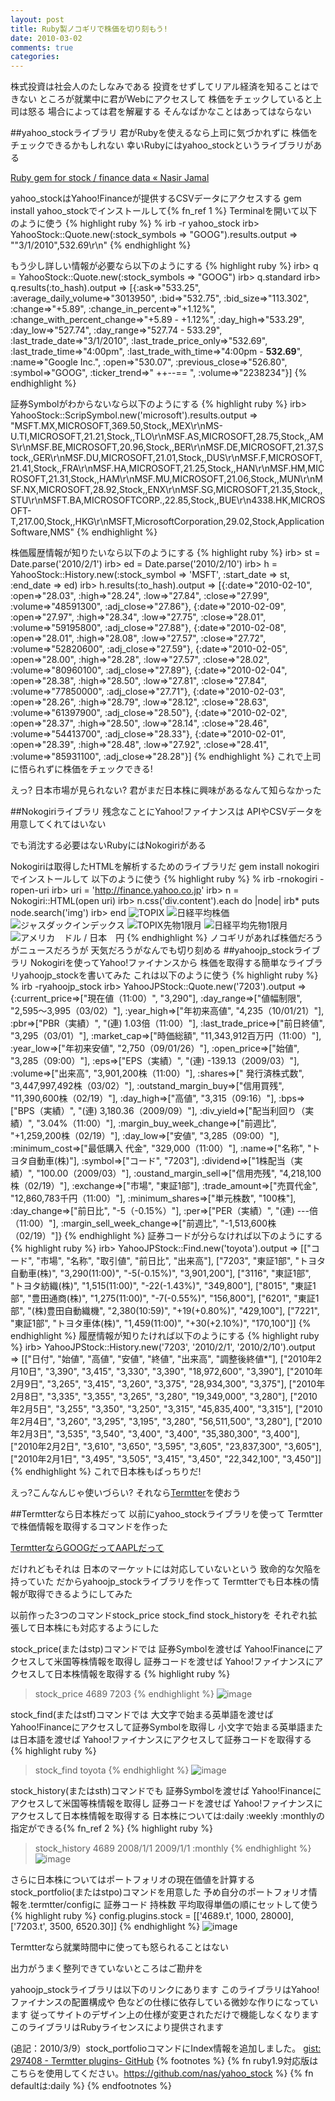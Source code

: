 ```yaml
---
layout: post
title: Ruby製ノコギリで株価を切り刻もう!
date: 2010-03-02
comments: true
categories:
---
```



株式投資は社会人のたしなみである
投資をせずしてリアル経済を知ることはできない
ところが就業中に君がWebにアクセスして
株価をチェックしていると上司は怒る
場合によっては君を解雇する
そんなばかなことはあってはならない

##yahoo_stockライブラリ
君がRubyを使えるなら上司に気づかれずに
株価をチェックできるかもしれない
幸いRubyにはyahoo_stockというライブラリがある

[Ruby gem for stock / finance data &#171; Nasir Jamal](http://nasir.wordpress.com/2009/10/28/ruby-gem-for-finance-data/)

yahoo_stockはYahoo!Financeが提供するCSVデータにアクセスする
gem install yahoo_stockでインストールして{% fn_ref 1 %}
Terminalを開いて以下のように使う
{% highlight ruby %}
% irb -r yahoo_stock
irb> YahooStock::Quote.new(:stock_symbols => "GOOG").results.output
=> ""3/1/2010",532.69\r\n"
{% endhighlight %}

もう少し詳しい情報が必要なら以下のようにする
{% highlight ruby %}
irb> q = YahooStock::Quote.new(:stock_symbols => "GOOG")
irb> q.standard
irb> q.results(:to_hash).output
=> [{:ask=>"533.25", :average_daily_volume=>"3013950", :bid=>"532.75", :bid_size=>"113.302", :change=>"+5.89", :change_in_percent=>"+1.12%", :change_with_percent_change=>"+5.89 - +1.12%", :day_high=>"533.29", :day_low=>"527.74", :day_range=>"527.74 - 533.29", :last_trade_date=>"3/1/2010", :last_trade_price_only=>"532.69", :last_trade_time=>"4:00pm", :last_trade_with_time=>"4:00pm - <b>532.69</b>", :name=>"Google Inc.", :open=>"530.07", :previous_close=>"526.80", :symbol=>"GOOG", :ticker_trend=>"&nbsp;++--==&nbsp;", :volume=>"2238234"}]
{% endhighlight %}

証券Symbolがわからないなら以下のようにする
{% highlight ruby %}
irb> YahooStock::ScripSymbol.new('microsoft').results.output
=> "MSFT.MX,MICROSOFT,369.50,Stock,,MEX\r\nMS-U.TI,MICROSOFT,21.21,Stock,,TLO\r\nMSF.AS,MICROSOFT,28.75,Stock,,AMS\r\nMSF.BE,MICROSOFT,20.96,Stock,,BER\r\nMSF.DE,MICROSOFT,21.37,Stock,,GER\r\nMSF.DU,MICROSOFT,21.01,Stock,,DUS\r\nMSF.F,MICROSOFT,21.41,Stock,,FRA\r\nMSF.HA,MICROSOFT,21.25,Stock,,HAN\r\nMSF.HM,MICROSOFT,21.31,Stock,,HAM\r\nMSF.MU,MICROSOFT,21.06,Stock,,MUN\r\nMSF.NX,MICROSOFT,28.92,Stock,,ENX\r\nMSF.SG,MICROSOFT,21.35,Stock,,STU\r\nMSFT.BA,MICROSOFTCORP.,22.85,Stock,,BUE\r\n4338.HK,MICROSOFT-T,217.00,Stock,,HKG\r\nMSFT,MicrosoftCorporation,29.02,Stock,ApplicationSoftware,NMS"
{% endhighlight %}

株価履歴情報が知りたいなら以下のようにする
{% highlight ruby %}
irb> st = Date.parse('2010/2/1')
irb> ed = Date.parse('2010/2/10')
irb> h = YahooStock::History.new(:stock_symbol => 'MSFT', :start_date => st, :end_date => ed)
irb> h.results(:to_hash).output
=> [{:date=>"2010-02-10", :open=>"28.03", :high=>"28.24", :low=>"27.84", :close=>"27.99", :volume=>"48591300", :adj_close=>"27.86"}, {:date=>"2010-02-09", :open=>"27.97", :high=>"28.34", :low=>"27.75", :close=>"28.01", :volume=>"59195800", :adj_close=>"27.88"}, {:date=>"2010-02-08", :open=>"28.01", :high=>"28.08", :low=>"27.57", :close=>"27.72", :volume=>"52820600", :adj_close=>"27.59"}, {:date=>"2010-02-05", :open=>"28.00", :high=>"28.28", :low=>"27.57", :close=>"28.02", :volume=>"80960100", :adj_close=>"27.89"}, {:date=>"2010-02-04", :open=>"28.38", :high=>"28.50", :low=>"27.81", :close=>"27.84", :volume=>"77850000", :adj_close=>"27.71"}, {:date=>"2010-02-03", :open=>"28.26", :high=>"28.79", :low=>"28.12", :close=>"28.63", :volume=>"61397900", :adj_close=>"28.50"}, {:date=>"2010-02-02", :open=>"28.37", :high=>"28.50", :low=>"28.14", :close=>"28.46", :volume=>"54413700", :adj_close=>"28.33"}, {:date=>"2010-02-01", :open=>"28.39", :high=>"28.48", :low=>"27.92", :close=>"28.41", :volume=>"85931100", :adj_close=>"28.28"}]
{% endhighlight %}
これで上司に悟られずに株価をチェックできる!

えっ? 日本市場が見られない?
君がまだ日本株に興味があるなんて知らなかった

##Nokogiriライブラリ
残念なことにYahoo!ファイナンスは
APIやCSVデータを用意してくれてはいない

でも消沈する必要はないRubyにはNokogiriがある

Nokogiriは取得したHTMLを解析するためのライブラリだ
gem install nokogiriでインストールして
以下のように使う
{% highlight ruby %}
% irb -rnokogiri -ropen-uri
irb> uri = 'http://finance.yahoo.co.jp'
irb> n = Nokogiri::HTML(open uri)
irb> n.css('div.content').each do |node|
irb*     puts node.search('img')
irb> end
<img alt="TOPIX" src="http://gchart.yahoo.co.jp/s?s=998405.T">
<img alt="日経平均株価" src="http://gchart.yahoo.co.jp/s?s=998407.O">
<img alt="ジャスダックインデックス" src="http://gchart.yahoo.co.jp/s?s=23337.Q">
<img alt="TOPIX先物1限月" src="http://gchart.yahoo.co.jp/s?s=5040468.T">
<img alt="日経平均先物1限月" src="http://gchart.yahoo.co.jp/s?s=5040469.O">
<img alt="アメリカ　ドル / 日本　円" src="http://gchart.yahoo.co.jp/z?s=....">
{% endhighlight %}
ノコギリがあれば株価だろうがニュースだろうが
天気だろうがなんでも切り刻める
##yahoojp_stockライブラリ
Nokogiriを使ってYahoo!ファイナンスから
株価を取得する簡単なライブラリyahoojp_stockを書いてみた
これは以下のように使う
{% highlight ruby %}
% irb -ryahoojp_stock
irb> YahooJPStock::Quote.new('7203').output
=> {:current_price=>["現在値（11:00）", "3,290"], :day_range=>["値幅制限", "2,595～3,995（03/02）"], :year_high=>["年初来高値", "4,235（10/01/21）"], :pbr=>["PBR（実績）", "(連) 1.03倍（11:00）"], :last_trade_price=>["前日終値", "3,295（03/01）"], :market_cap=>["時価総額", "11,343,912百万円（11:00）"], :year_low=>["年初来安値", "2,750（09/01/26）"], :open_price=>["始値", "3,285（09:00）"], :eps=>["EPS（実績）", "(連) -139.13（2009/03）"], :volume=>["出来高", "3,901,200株（11:00）"], :shares=>[" 発行済株式数", "3,447,997,492株（03/02）"], :outstand_margin_buy=>["信用買残", "11,390,600株（02/19）"], :day_high=>["高値", "3,315（09:16）"], :bps=>["BPS（実績）", "(連) 3,180.36（2009/09）"], :div_yield=>["配当利回り（実績）", "3.04%（11:00）"], :margin_buy_week_change=>["前週比", "+1,259,200株（02/19）"], :day_low=>["安値", "3,285（09:00）"], :minimum_cost=>["最低購入 代金", "329,000（11:00）"], :name=>["名称", "トヨタ自動車(株)"], :symbol=>["コード", "7203"], :dividend=>["1株配当（実績）", "100.00（2009/03）"], :oustand_margin_sell=>["信用売残", "4,218,100株（02/19）"], :exchange=>["市場", "東証1部"], :trade_amount=>["売買代金", "12,860,783千円（11:00）"], :minimum_shares=>["単元株数", "100株"], :day_change=>["前日比", "-5（-0.15%）"], :per=>["PER（実績）", "(連) ---倍（11:00）"], :margin_sell_week_change=>["前週比", "-1,513,600株（02/19）"]}
{% endhighlight %}
証券コードが分らなければ以下のようにする
{% highlight ruby %}
irb> YahooJPStock::Find.new('toyota').output
=> [["コード", "市場", "名称", "取引値", "前日比", "出来高"], ["7203", "東証1部", "トヨタ自動車(株)", "3,290(11:00)", "-5(-0.15%)", "3,901,200"], ["3116", "東証1部", "トヨタ紡織(株)", "1,515(11:00)", "-22(-1.43%)", "349,800"], ["8015", "東証1部", "豊田通商(株)", "1,275(11:00)", "-7(-0.55%)", "156,800"], ["6201", "東証1部", "(株)豊田自動織機", "2,380(10:59)", "+19(+0.80%)", "429,100"], ["7221", "東証1部", "トヨタ車体(株)", "1,459(11:00)", "+30(+2.10%)", "170,100"]]
{% endhighlight %}
履歴情報が知りたければ以下のようにする
{% highlight ruby %}
irb> YahooJPStock::History.new('7203', '2010/2/1', '2010/2/10').output
=> [["日付", "始値", "高値", "安値", "終値", "出来高", "調整後終値*"], ["2010年2月10日", "3,390", "3,415", "3,330", "3,390", "18,972,600", "3,390"], ["2010年2月9日", "3,265", "3,415", "3,260", "3,375", "28,934,300", "3,375"], ["2010年2月8日", "3,335", "3,355", "3,265", "3,280", "19,349,000", "3,280"], ["2010年2月5日", "3,255", "3,350", "3,250", "3,315", "45,835,400", "3,315"], ["2010年2月4日", "3,260", "3,295", "3,195", "3,280", "56,511,500", "3,280"], ["2010年2月3日", "3,535", "3,540", "3,400", "3,400", "35,380,300", "3,400"], ["2010年2月2日", "3,610", "3,650", "3,595", "3,605", "23,837,300", "3,605"], ["2010年2月1日", "3,495", "3,505", "3,415", "3,450", "22,342,100", "3,450"]]
{% endhighlight %}
これで日本株もばっちりだ!

えっ?こんなんじゃ使いづらい?
それなら[Termtter](http://termtter.org/)を使おう

##Termtterなら日本株だって
以前にyahoo_stockライブラリを使って
Termtterで株価情報を取得するコマンドを作った

[TermtterならGOOGだってAAPLだって](/2010/02/19/Termtter-GOOG-AAPL/)

だけれどもそれは
日本のマーケットには対応していないという
致命的な欠陥を持っていた
だからyahoojp_stockライブラリを作って
Termtterでも日本株の情報が取得できるようにしてみた

以前作った3つのコマンドstock_price stock_find stock_historyを
それぞれ拡張して日本株にも対応するようにした

stock_price(またはstp)コマンドでは
証券Symbolを渡せば
Yahoo!Financeにアクセスして米国等株情報を取得し
証券コードを渡せば
Yahoo!ファイナンスにアクセスして日本株情報を取得する
{% highlight ruby %}
> stock_price 4689 7203
{% endhighlight %}
![image](http://img.f.hatena.ne.jp/images/fotolife/k/keyesberry/20100302/20100302132909.png)


stock_find(またはstf)コマンドでは
大文字で始まる英単語を渡せば
Yahoo!Financeにアクセスして証券Symbolを取得し
小文字で始まる英単語または日本語を渡せば
Yahoo!ファイナンスにアクセスして証券コードを取得する
{% highlight ruby %}
> stock_find toyota
{% endhighlight %}
![image](http://img.f.hatena.ne.jp/images/fotolife/k/keyesberry/20100302/20100302132911.png)


stock_history(またはsth)コマンドでも
証券Symbolを渡せば
Yahoo!Financeにアクセスして米国等株情報を取得し
証券コードを渡せば
Yahoo!ファイナンスにアクセスして日本株情報を取得する
日本株については:daily :weekly :monthlyの指定ができる{% fn_ref 2 %}
{% highlight ruby %}
> stock_history 4689 2008/1/1 2009/1/1 :monthly
{% endhighlight %}
![image](http://img.f.hatena.ne.jp/images/fotolife/k/keyesberry/20100302/20100302132910.png)


さらに日本株についてはポートフォリオの現在価値を計算する
stock_portfolio(またはstpo)コマンドを用意した
予め自分のポートフォリオ情報を.termtter/configに
証券コード 持株数 平均取得単価の順にセットして使う
{% highlight ruby %}
 config.plugins.stock = [['4689.t', 1000, 28000], ['7203.t', 3500, 6520.30]]
{% endhighlight %}
![image](http://img.f.hatena.ne.jp/images/fotolife/k/keyesberry/20100302/20100302141638.png)


Termtterなら就業時間中に使っても怒られることはない

出力がうまく整列できていないところはご勘弁を

yahoojp_stockライブラリは以下のリンクにあります
このライブラリはYahoo!ファイナンスの配置構成や
色などの仕様に依存している微妙な作りになっています
従ってサイトのデザイン上の仕様が変更されただけで機能しなくなります
このライブラリはRubyライセンスにより提供されます

(追記：2010/3/9）stock_portfolioコマンドにIndex情報を追加しました。
[gist: 297408 - Termtter plugins- GitHub](http://gist.github.com/297408)
{% footnotes %}
   {% fn ruby1.9対応版はこちらを使用してください。https://github.com/nas/yahoo_stock %}
   {% fn defaultは:daily %}
{% endfootnotes %}
